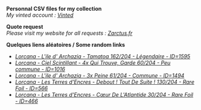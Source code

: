 **Personnal CSV files for my collection**  
*My vinted account : [Vinted](https://www.vinted.fr/member/223153477)*

**Quote request**  
*Please visit my website for all requests : [Zarctus.fr](https://www.zarctus.fr/)*


**Quelques liens aléatoires / Some random links**
- *[Lorcana - L'ile d' Archazia - Tamatoa 162/204 - Légendaire - ID=1595](https://www.vinted.fr/items/5928627193-lorcana-lile-d-archazia-tamatoa-162204-legendaire-id1595)*
- *[Lorcana - Ciel Scintillant - 4x Qui Trouve, Garde 60/204 - Peu commune - ID=1016](https://www.vinted.fr/items/5290649533-lorcana-ciel-scintillant-4x-qui-trouve-garde-60204-peu-commune-id1016)*
- *[Lorcana - L'ile d' Archazia - 3x Peine 61/204 - Commune - ID=1494](https://www.vinted.fr/items/6404506083-lorcana-lile-d-archazia-3x-peine-61204-commune-id1494)*
- *[Lorcana - Les Terres d'Encres - Debout ! Tout De Suite ! 130/204 - Rare Foil - ID=566](https://www.vinted.fr/items/6545004237-lorcana-les-terres-dencres-debout-tout-de-suite-130204-rare-foil-id566)*
- *[Lorcana - Les Terres d'Encres - Cœur De L'Atlantide 30/204 - Rare Foil - ID=466](https://www.vinted.fr/items/6544975825-lorcana-les-terres-dencres-coeur-de-latlantide-30204-rare-foil-id466)*
